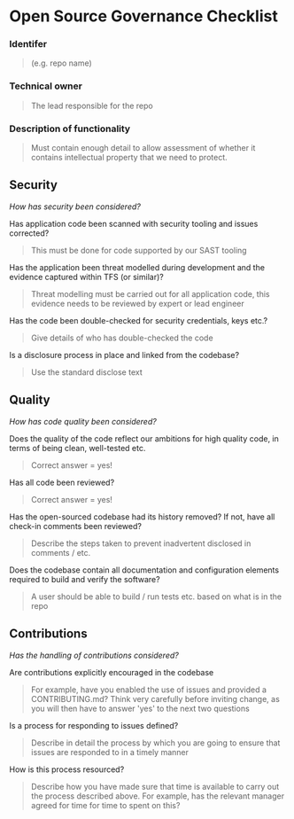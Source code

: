 # Open Source Governance Checklist

### Identifer

> (e.g. repo name)

### Technical owner

> The lead responsible for the repo

### Description of functionality

> Must contain enough detail to allow assessment of whether it contains intellectual property that we need to protect.

## Security

*How has security been considered?*

Has application code been scanned with security tooling and issues corrected?
> This must be done for code supported by our SAST tooling

Has the application been threat modelled during development and the evidence captured within TFS (or similar)?
> Threat modelling must be carried out for all application code, this evidence needs to be reviewed by expert or lead engineer

Has the code been double-checked for security credentials, keys etc.?
> Give details of who has double-checked the code

Is a disclosure process in place and linked from the codebase?
> Use the standard disclose text

## Quality

*How has code quality been considered?*

Does the quality of the code reflect our ambitions for high quality code, in terms of being clean, well-tested etc.
> Correct answer = yes!

Has all code been reviewed?
> Correct answer = yes!

Has the open-sourced codebase had its history removed?  If not, have all check-in comments been reviewed?
> Describe the steps taken to prevent inadvertent disclosed in comments / etc.

Does the codebase contain all documentation and configuration elements required to build and verify the software?
> A user should be able to build / run tests etc. based on what is in the repo

## Contributions

*Has the handling of contributions considered?*

Are contributions explicitly encouraged in the codebase
> For example, have you enabled the use of issues and provided a CONTRIBUTING.md?
> Think very carefully before inviting change, as you will then have to answer 'yes' to the next two questions

Is a process for responding to issues defined?
> Describe in detail the process by which you are going to ensure that issues are responded to in a timely manner

How is this process resourced?
> Describe how you have made sure that time is available to carry out the process described above.  For example, has the relevant manager agreed for time for time to spent on this?
